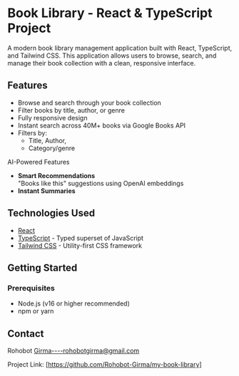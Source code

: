 # Book Library - React & TypeScript Project
A modern book library management application built with React, TypeScript, and Tailwind CSS. This application allows users to browse, search, and manage their book collection with a clean, responsive interface.

## Features

-  Browse and search through your book collection
-  Filter books by title, author, or genre
- Fully responsive design
- Instant search across 40M+ books via Google Books API
- Filters by:
  - Title, Author,
  - Category/genre

AI-Powered Features
- **Smart Recommendations**  
  "Books like this" suggestions using OpenAI embeddings
- **Instant Summaries**  

## Technologies Used

- [React](https://reactjs.org/) 
- [TypeScript](https://www.typescriptlang.org/) - Typed superset of JavaScript
- [Tailwind CSS](https://tailwindcss.com/) - Utility-first CSS framework

## Getting Started

### Prerequisites

- Node.js (v16 or higher recommended)
- npm or yarn

## Contact

Rohobot Girma----rohobotgirma@gmail.com

Project Link: [https://github.com/Rohobot-Girma/my-book-library]
